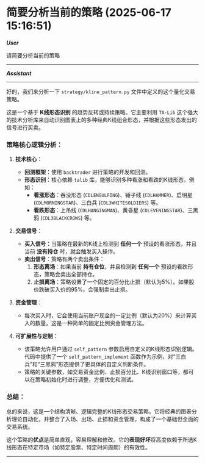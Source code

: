 <!-- Generated by SpecStory -->

# 简要分析当前的策略 (2025-06-17 15:16:51)

_**User**_

请简要分析当前的策略

---

_**Assistant**_



---

好的，我们来分析一下 `strategy/kline_pattern.py` 文件中定义的这个量化交易策略。

这是一个基于 **K线形态识别** 的趋势反转或持续策略。它主要利用 `TA-Lib` 这个强大的技术分析库来自动识别图表上的多种经典K线组合形态，并根据这些形态发出的信号进行买卖。

### 策略核心逻辑分析：

1.  **技术核心**：
    *   **回测框架**：使用 `backtrader` 进行策略的开发和回测。
    *   **形态识别**：核心依赖 `talib` 库，能够识别多种看涨和看跌的K线形态，例如：
        *   **看涨形态**：吞没形态 (`CDLENGULFING`)、锤子线 (`CDLHAMMER`)、启明星 (`CDLMORNINGSTAR`)、三白兵 (`CDL3WHITESOLDIERS`) 等。
        *   **看跌形态**：上吊线 (`CDLHANGINGMAN`)、黄昏星 (`CDLEVENINGSTAR`)、三黑鸦 (`CDL3BLACKCROWS`) 等。

2.  **交易信号**：
    *   **买入信号**：当策略在最新的K线上检测到 **任何一个** 预设的看涨形态，并且当前 **没有持仓** 时，就会触发买入操作。
    *   **卖出信号**：策略有两个卖出条件：
        1.  **形态离场**：如果当前 **持有仓位**，并且检测到 **任何一个** 预设的看跌形态，策略会卖出全部持仓。
        2.  **止损离场**：策略设置了一个固定的百分比止损（默认为5%）。如果股价跌破买入价的95%，会强制卖出止损。

3.  **资金管理**：
    *   每次买入时，它会使用当前账户现金的一定比例（默认为20%）来计算买入的数量。这是一种简单的固定比例资金管理方法。

4.  **可扩展性与定制**：
    *   该策略允许用户通过 `self_pattern` 参数启用自定义的K线形态识别逻辑。代码中提供了一个 `self_pattern_implement` 函数作为示例，对“三白兵”和“三黑鸦”形态提供了更具体的自定义判断条件。
    *   策略的关键参数，如交易资金比例、止损百分比、K线识别窗口等，都可以在策略初始化时进行调整，方便优化和测试。

### 总结：

总的来说，这是一个结构清晰、逻辑完整的K线形态交易策略。它将经典的图表分析理论自动化，并整合了入场、出场、止损和资金管理，构成了一个基础但全面的交易系统。

这个策略的**优点**是简单直观，容易理解和修改。它的**表现好坏**将高度依赖于所选K线形态在特定市场（如特定股票、特定时间周期）的有效性。

---

